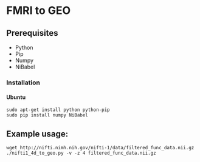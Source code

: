 # FMRI to GEO

## Prerequisites

-   Python
-   Pip
-   Numpy
-   NiBabel

### Installation

#### Ubuntu

    sudo apt-get install python python-pip
    sudo pip install numpy NiBabel


## Example usage:
   
    wget http://nifti.nimh.nih.gov/nifti-1/data/filtered_func_data.nii.gz
    ./nifti1_4d_to_geo.py -v -z 4 filtered_func_data.nii.gz